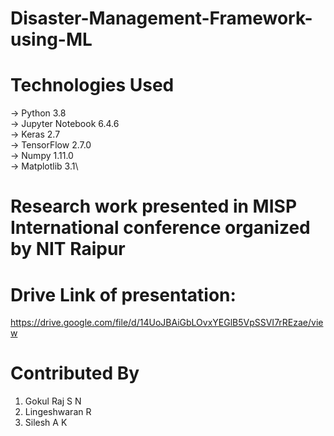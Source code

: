 # Disaster-Management-Framework-using-ML


# Technologies Used
-> Python 3.8\
-> Jupyter Notebook 6.4.6\
-> Keras 2.7\
-> TensorFlow 2.7.0\
-> Numpy 1.11.0\
-> Matplotlib 3.1\


# Research work presented in MISP International conference organized by NIT Raipur

# Drive Link of presentation:
https://drive.google.com/file/d/14UoJBAiGbLOvxYEGlB5VpSSVI7rREzae/view


# Contributed By
1. Gokul Raj S N
2. Lingeshwaran R
3. Silesh A K
